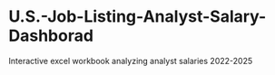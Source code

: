 # U.S.-Job-Listing-Analyst-Salary-Dashborad
Interactive excel workbook analyzing analyst salaries 2022-2025

